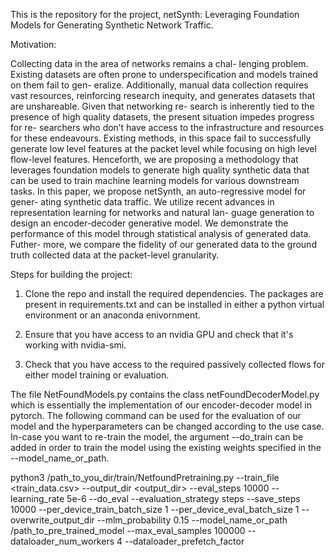 
This is the repository for the project, netSynth: Leveraging Foundation Models for Generating Synthetic Network Traffic.

Motivation:

Collecting data in the area of networks remains a chal-
lenging problem. Existing datasets are often prone to
underspecification and models trained on them fail to gen-
eralize. Additionally, manual data collection requires vast
resources, reinforcing research inequity, and generates
datasets that are unshareable. Given that networking re-
search is inherently tied to the presence of high quality
datasets, the present situation impedes progress for re-
searchers who don’t have access to the infrastructure and
resources for these endeavours. Existing methods, in this
space fail to successfully generate low level features at
the packet level while focusing on high level flow-level
features. Henceforth, we are proposing a methodology
that leverages foundation models to generate high quality
synthetic data that can be used to train machine learning
models for various downstream tasks. In this paper, we
propose netSynth, an auto-regressive model for gener-
ating synthetic data traffic. We utilize recent advances
in representation learning for networks and natural lan-
guage generation to design an encoder-decoder generative
model. We demonstrate the performance of this model
through statistical analysis of generated data. Futher-
more, we compare the fidelity of our generated data to the
ground truth collected data at the packet-level granularity. 

Steps for building the project:

1) Clone the repo and install the required dependencies. The packages are present in requirements.txt and can be installed in either a python virtual environment or an anaconda enivornment.

2) Ensure that you have access to an nvidia GPU and check that it's working with nvidia-smi.

3) Check that you have access to the required passively collected flows for either model training or evaluation. 

The file NetFoundModels.py contains the class netFoundDecoderModel.py which is essentially the implementation of our encoder-decoder model in pytorch. The following command can be used for the evaluation of our model and the hyperparameters can be changed according to the use case. In-case you want to re-train the model, the argument --do_train can be added in order to train the model using the existing weights specified in the --model_name_or_path.

python3 /path_to_you_dir/train/NetfoundPretraining.py --train_file <train_data.csv> --output_dir <output_dir> --eval_steps 10000 --learning_rate 5e-6 --do_eval --evaluation_strategy steps --save_steps 10000 --per_device_train_batch_size 1 --per_device_eval_batch_size 1 --overwrite_output_dir  --mlm_probability 0.15 --model_name_or_path /path_to_pre_trained_model --max_eval_samples 100000 --dataloader_num_workers 4 --dataloader_prefetch_factor 
